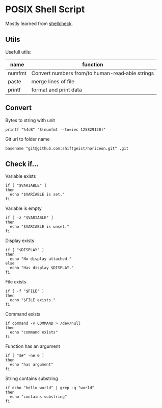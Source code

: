 # POSIX Shell Script

Mostly learned from [shellcheck](https://github.com/koalaman/shellcheck).

## Utils

Usefull utils:

| name   | function                                        |
| ------ | ----------------------------------------------- |
| numfmt | Convert numbers from/to human-read‐able strings |
| paste  | merge lines of file                             |
| printf | format and print data                           |

## Convert

Bytes to string with unit

```shell
printf "%4sB" "$(numfmt --to=iec 125829120)"
```

Git url to folder name

```shell
basename "git@github.com:shiftgeist/horiceon.git" .git
```

## Check if...

Variable exists

```shell
if [ "$VARIABLE" ]
then
  echo "$VARIABLE is set."
fi
```

Variable is empty

```shell
if [ -z "$VARIABLE" ]
then
  echo "$VARIABLE is unset."
fi
```

Display exists

```shell
if [ "$DISPLAY" ]
then
  echo "No display attached."
else
  echo "Has display $DISPLAY."
fi
```

File exists

```shell
if [ -f "$FILE" ]
then
  echo "$FILE exists."
fi
```

Command exists

```shell
if command -v COMMAND > /dev/null
then
  echo "command exists"
fi
```

Function has an argument

```shell
if [ "$#" -ne 0 ]
then
  echo "has argument"
fi
```

String contains substring

```shell
if echo "hello world" | grep -q "world"
then
  echo "contains substring"
fi
```
